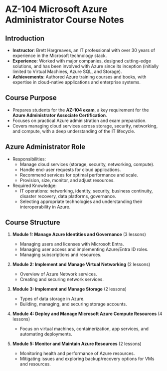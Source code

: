 # AZ-104 Microsoft Azure Administrator Course Notes

## Introduction
- **Instructor**: Brett Hargreaves, an IT professional with over 30 years of experience in the Microsoft technology stack.
- **Experience**: Worked with major companies, designed cutting-edge solutions, and has been involved with Azure since its inception (initially limited to Virtual Machines, Azure SQL, and Storage).
- **Achievements**: Authored Azure training courses and books, with expertise in cloud-native applications and enterprise systems.

## Course Purpose
- Prepares students for the **AZ-104 exam**, a key requirement for the **Azure Administrator Associate Certification**.
- Focuses on practical Azure administration and exam preparation.
- Covers managing cloud services across storage, security, networking, and compute, with a deep understanding of the IT lifecycle.

## Azure Administrator Role
- Responsibilities:
  - Manage cloud services (storage, security, networking, compute).
  - Handle end-user requests for cloud applications.
  - Recommend services for optimal performance and scale.
  - Provision, size, monitor, and adjust resources.
- Required Knowledge:
  - IT operations: networking, identity, security, business continuity, disaster recovery, data platforms, governance.
  - Selecting appropriate technologies and understanding their interoperability in Azure.

## Course Structure
1. **Module 1: Manage Azure Identities and Governance** (3 lessons)
   - Managing users and licenses with Microsoft Entra.
   - Managing user access and implementing Azure/Entra ID roles.
   - Managing subscriptions and resources.

2. **Module 2: Implement and Manage Virtual Networking** (2 lessons)
   - Overview of Azure Network services.
   - Creating and securing network services.

3. **Module 3: Implement and Manage Storage** (2 lessons)
   - Types of data storage in Azure.
   - Building, managing, and securing storage accounts.

4. **Module 4: Deploy and Manage Microsoft Azure Compute Resources** (4 lessons)
   - Focus on virtual machines, containerization, app services, and automating deployments.

5. **Module 5: Monitor and Maintain Azure Resources** (2 lessons)
   - Monitoring health and performance of Azure resources.
   - Mitigating issues and exploring backup/recovery options for VMs and resources.